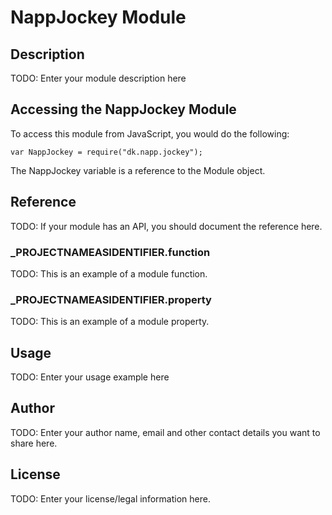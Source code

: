 # NappJockey Module

## Description

TODO: Enter your module description here

## Accessing the NappJockey Module

To access this module from JavaScript, you would do the following:

	var NappJockey = require("dk.napp.jockey");

The NappJockey variable is a reference to the Module object.	

## Reference

TODO: If your module has an API, you should document
the reference here.

### ___PROJECTNAMEASIDENTIFIER__.function

TODO: This is an example of a module function.

### ___PROJECTNAMEASIDENTIFIER__.property

TODO: This is an example of a module property.

## Usage

TODO: Enter your usage example here

## Author

TODO: Enter your author name, email and other contact
details you want to share here. 

## License

TODO: Enter your license/legal information here.
